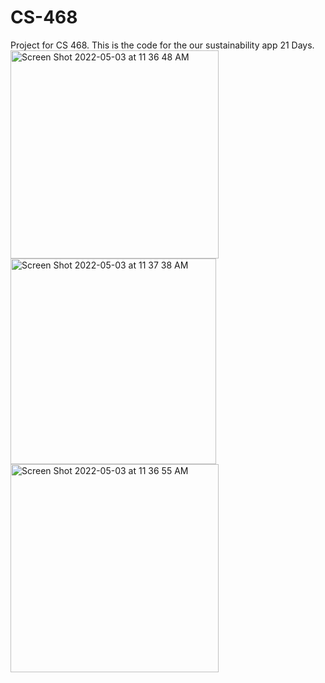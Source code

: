 # CS-468
Project for CS 468.
This is the code for the our sustainability app 21 Days.
<br>
<img width="333" alt="Screen Shot 2022-05-03 at 11 36 48 AM" src="https://user-images.githubusercontent.com/42949747/167311533-b38d1016-7afe-4850-8eb0-c8e7777d7ae9.png">
<img width="329" alt="Screen Shot 2022-05-03 at 11 37 38 AM" src="https://user-images.githubusercontent.com/42949747/167311535-7caacbc5-585e-4d8a-a989-6aea654b5bc1.png">
<img width="333" alt="Screen Shot 2022-05-03 at 11 36 55 AM" src="https://user-images.githubusercontent.com/42949747/167311539-2433ab48-baca-4643-8e96-febf25100898.png">
